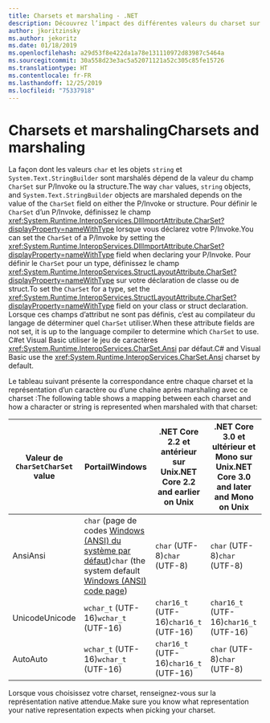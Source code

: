 ```yaml
---
title: Charsets et marshaling - .NET
description: Découvrez l’impact des différentes valeurs du charset sur la façon dont .NET marshale les données en code natif.
author: jkoritzinsky
ms.author: jekoritz
ms.date: 01/18/2019
ms.openlocfilehash: a29d53f8e422da1a78e131110972d83987c5464a
ms.sourcegitcommit: 30a558d23e3ac5a52071121a52c305c85fe15726
ms.translationtype: HT
ms.contentlocale: fr-FR
ms.lasthandoff: 12/25/2019
ms.locfileid: "75337918"
---
```

# <a name="charsets-and-marshaling"></a><span data-ttu-id="c3795-103">Charsets et marshaling</span><span class="sxs-lookup"><span data-stu-id="c3795-103">Charsets and marshaling</span></span>

<span data-ttu-id="c3795-104">La façon dont les valeurs `char` et les objets `string` et `System.Text.StringBuilder` sont marshalés dépend de la valeur du champ `CharSet` sur P/Invoke ou la structure.</span><span class="sxs-lookup"><span data-stu-id="c3795-104">The way `char` values, `string` objects, and `System.Text.StringBuilder` objects are marshaled depends on the value of the `CharSet` field on either the P/Invoke or structure.</span></span> <span data-ttu-id="c3795-105">Pour définir le `CharSet` d’un P/Invoke, définissez le champ <xref:System.Runtime.InteropServices.DllImportAttribute.CharSet?displayProperty=nameWithType> lorsque vous déclarez votre P/Invoke.</span><span class="sxs-lookup"><span data-stu-id="c3795-105">You can set the `CharSet` of a P/Invoke by setting the <xref:System.Runtime.InteropServices.DllImportAttribute.CharSet?displayProperty=nameWithType> field when declaring your P/Invoke.</span></span> <span data-ttu-id="c3795-106">Pour définir le `CharSet` pour un type, définissez le champ <xref:System.Runtime.InteropServices.StructLayoutAttribute.CharSet?displayProperty=nameWithType> sur votre déclaration de classe ou de struct.</span><span class="sxs-lookup"><span data-stu-id="c3795-106">To set the `CharSet` for a type, set the <xref:System.Runtime.InteropServices.StructLayoutAttribute.CharSet?displayProperty=nameWithType> field on your class or struct declaration.</span></span> <span data-ttu-id="c3795-107">Lorsque ces champs d’attribut ne sont pas définis, c’est au compilateur du langage de déterminer quel `CharSet` utiliser.</span><span class="sxs-lookup"><span data-stu-id="c3795-107">When these attribute fields are not set, it is up to the language compiler to determine which `CharSet` to use.</span></span> <span data-ttu-id="c3795-108">C#et Visual Basic utiliser le jeu de caractères <xref:System.Runtime.InteropServices.CharSet.Ansi> par défaut.</span><span class="sxs-lookup"><span data-stu-id="c3795-108">C# and Visual Basic use the <xref:System.Runtime.InteropServices.CharSet.Ansi> charset by default.</span></span>

<span data-ttu-id="c3795-109">Le tableau suivant présente la correspondance entre chaque charset et la représentation d’un caractère ou d’une chaîne après marshaling avec ce charset :</span><span class="sxs-lookup"><span data-stu-id="c3795-109">The following table shows a mapping between each charset and how a character or string is represented when marshaled with that charset:</span></span>

| <span data-ttu-id="c3795-110">Valeur de `CharSet`</span><span class="sxs-lookup"><span data-stu-id="c3795-110">`CharSet` value</span></span> | <span data-ttu-id="c3795-111">Portail</span><span class="sxs-lookup"><span data-stu-id="c3795-111">Windows</span></span>            | <span data-ttu-id="c3795-112">.NET Core 2.2 et antérieur sur Unix</span><span class="sxs-lookup"><span data-stu-id="c3795-112">.NET Core 2.2 and earlier on Unix</span></span> | <span data-ttu-id="c3795-113">.NET Core 3.0 et ultérieur et Mono sur Unix</span><span class="sxs-lookup"><span data-stu-id="c3795-113">.NET Core 3.0 and later and Mono on Unix</span></span> |
|-----------------|--------------------|-----------------------------------|------------------------------------------|
| <span data-ttu-id="c3795-114">Ansi</span><span class="sxs-lookup"><span data-stu-id="c3795-114">Ansi</span></span>            | <span data-ttu-id="c3795-115">`char` (page de codes [Windows (ANSI) du système par défaut](/windows/win32/intl/code-pages))</span><span class="sxs-lookup"><span data-stu-id="c3795-115">`char` (the system default [Windows (ANSI) code page](/windows/win32/intl/code-pages))</span></span>      | <span data-ttu-id="c3795-116">`char` (UTF-8)</span><span class="sxs-lookup"><span data-stu-id="c3795-116">`char` (UTF-8)</span></span>                    | <span data-ttu-id="c3795-117">`char` (UTF-8)</span><span class="sxs-lookup"><span data-stu-id="c3795-117">`char` (UTF-8)</span></span>                           |
| <span data-ttu-id="c3795-118">Unicode</span><span class="sxs-lookup"><span data-stu-id="c3795-118">Unicode</span></span>         | <span data-ttu-id="c3795-119">`wchar_t` (UTF-16)</span><span class="sxs-lookup"><span data-stu-id="c3795-119">`wchar_t` (UTF-16)</span></span> | <span data-ttu-id="c3795-120">`char16_t` (UTF-16)</span><span class="sxs-lookup"><span data-stu-id="c3795-120">`char16_t` (UTF-16)</span></span>               | <span data-ttu-id="c3795-121">`char16_t` (UTF-16)</span><span class="sxs-lookup"><span data-stu-id="c3795-121">`char16_t` (UTF-16)</span></span>                      |
| <span data-ttu-id="c3795-122">Auto</span><span class="sxs-lookup"><span data-stu-id="c3795-122">Auto</span></span>            | <span data-ttu-id="c3795-123">`wchar_t` (UTF-16)</span><span class="sxs-lookup"><span data-stu-id="c3795-123">`wchar_t` (UTF-16)</span></span> | <span data-ttu-id="c3795-124">`char16_t` (UTF-16)</span><span class="sxs-lookup"><span data-stu-id="c3795-124">`char16_t` (UTF-16)</span></span>               | <span data-ttu-id="c3795-125">`char` (UTF-8)</span><span class="sxs-lookup"><span data-stu-id="c3795-125">`char` (UTF-8)</span></span>                           |

<span data-ttu-id="c3795-126">Lorsque vous choisissez votre charset, renseignez-vous sur la représentation native attendue.</span><span class="sxs-lookup"><span data-stu-id="c3795-126">Make sure you know what representation your native representation expects when picking your charset.</span></span>
